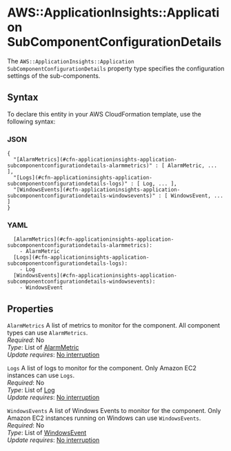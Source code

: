 # AWS::ApplicationInsights::Application SubComponentConfigurationDetails<a name="aws-properties-applicationinsights-application-subcomponentconfigurationdetails"></a>

The `AWS::ApplicationInsights::Application SubComponentConfigurationDetails` property type specifies the configuration settings of the sub\-components\.

## Syntax<a name="aws-properties-applicationinsights-application-subcomponentconfigurationdetails-syntax"></a>

To declare this entity in your AWS CloudFormation template, use the following syntax:

### JSON<a name="aws-properties-applicationinsights-application-subcomponentconfigurationdetails-syntax.json"></a>

```
{
  "[AlarmMetrics](#cfn-applicationinsights-application-subcomponentconfigurationdetails-alarmmetrics)" : [ AlarmMetric, ... ],
  "[Logs](#cfn-applicationinsights-application-subcomponentconfigurationdetails-logs)" : [ Log, ... ],
  "[WindowsEvents](#cfn-applicationinsights-application-subcomponentconfigurationdetails-windowsevents)" : [ WindowsEvent, ... ]
}
```

### YAML<a name="aws-properties-applicationinsights-application-subcomponentconfigurationdetails-syntax.yaml"></a>

```
  [AlarmMetrics](#cfn-applicationinsights-application-subcomponentconfigurationdetails-alarmmetrics):
    - AlarmMetric
  [Logs](#cfn-applicationinsights-application-subcomponentconfigurationdetails-logs):
    - Log
  [WindowsEvents](#cfn-applicationinsights-application-subcomponentconfigurationdetails-windowsevents):
    - WindowsEvent
```

## Properties<a name="aws-properties-applicationinsights-application-subcomponentconfigurationdetails-properties"></a>

`AlarmMetrics` <a name="cfn-applicationinsights-application-subcomponentconfigurationdetails-alarmmetrics"></a>
A list of metrics to monitor for the component\. All component types can use `AlarmMetrics`\.  
_Required_: No  
_Type_: List of [AlarmMetric](aws-properties-applicationinsights-application-alarmmetric.md)  
_Update requires_: [No interruption](https://docs.aws.amazon.com/AWSCloudFormation/latest/UserGuide/using-cfn-updating-stacks-update-behaviors.html#update-no-interrupt)

`Logs` <a name="cfn-applicationinsights-application-subcomponentconfigurationdetails-logs"></a>
A list of logs to monitor for the component\. Only Amazon EC2 instances can use `Logs`\.  
_Required_: No  
_Type_: List of [Log](aws-properties-applicationinsights-application-log.md)  
_Update requires_: [No interruption](https://docs.aws.amazon.com/AWSCloudFormation/latest/UserGuide/using-cfn-updating-stacks-update-behaviors.html#update-no-interrupt)

`WindowsEvents` <a name="cfn-applicationinsights-application-subcomponentconfigurationdetails-windowsevents"></a>
A list of Windows Events to monitor for the component\. Only Amazon EC2 instances running on Windows can use `WindowsEvents`\.  
_Required_: No  
_Type_: List of [WindowsEvent](aws-properties-applicationinsights-application-windowsevent.md)  
_Update requires_: [No interruption](https://docs.aws.amazon.com/AWSCloudFormation/latest/UserGuide/using-cfn-updating-stacks-update-behaviors.html#update-no-interrupt)
